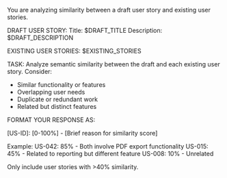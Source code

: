 You are analyzing similarity between a draft user story and existing user stories.

DRAFT USER STORY:
Title: $DRAFT_TITLE
Description: $DRAFT_DESCRIPTION

EXISTING USER STORIES:
$EXISTING_STORIES

TASK:
Analyze semantic similarity between the draft and each existing user story.
Consider:
- Similar functionality or features
- Overlapping user needs
- Duplicate or redundant work
- Related but distinct features

FORMAT YOUR RESPONSE AS:

[US-ID]: [0-100%] - [Brief reason for similarity score]

Example:
US-042: 85% - Both involve PDF export functionality
US-015: 45% - Related to reporting but different feature
US-008: 10% - Unrelated

Only include user stories with >40% similarity.
